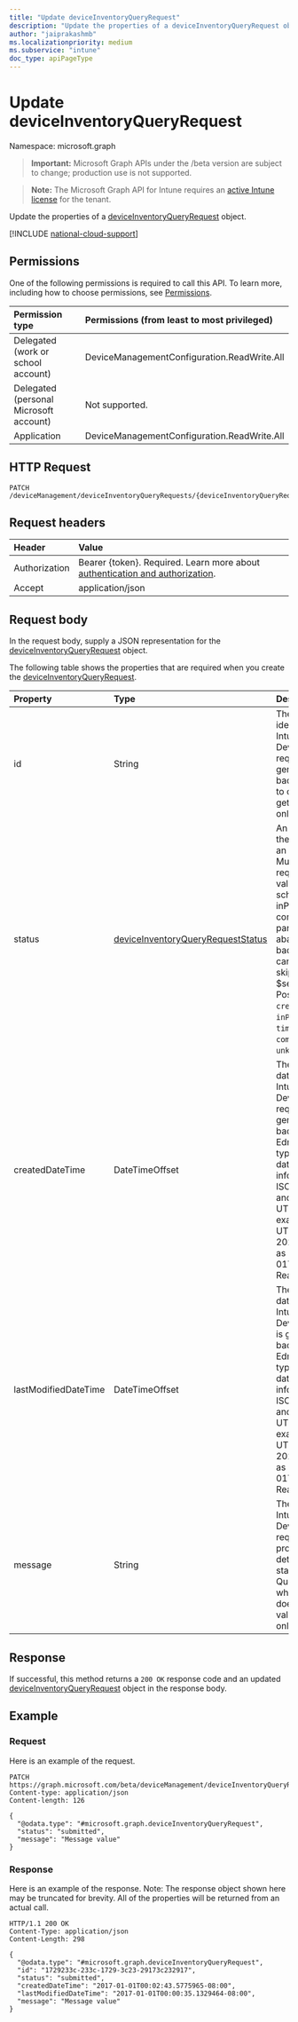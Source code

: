 ```yaml
---
title: "Update deviceInventoryQueryRequest"
description: "Update the properties of a deviceInventoryQueryRequest object."
author: "jaiprakashmb"
ms.localizationpriority: medium
ms.subservice: "intune"
doc_type: apiPageType
---
```


# Update deviceInventoryQueryRequest

Namespace: microsoft.graph

> **Important:** Microsoft Graph APIs under the /beta version are subject to change; production use is not supported.

> **Note:** The Microsoft Graph API for Intune requires an [active Intune license](https://go.microsoft.com/fwlink/?linkid=839381) for the tenant.

Update the properties of a [deviceInventoryQueryRequest](../resources/intune-multidevicepivotservice-deviceinventoryqueryrequest.md) object.

[!INCLUDE [national-cloud-support](../../includes/all-clouds.md)]

## Permissions
One of the following permissions is required to call this API. To learn more, including how to choose permissions, see [Permissions](/graph/permissions-reference).

|Permission type|Permissions (from least to most privileged)|
|:---|:---|
|Delegated (work or school account)|DeviceManagementConfiguration.ReadWrite.All|
|Delegated (personal Microsoft account)|Not supported.|
|Application|DeviceManagementConfiguration.ReadWrite.All|

## HTTP Request
<!-- {
  "blockType": "ignored"
}
-->
``` http
PATCH /deviceManagement/deviceInventoryQueryRequests/{deviceInventoryQueryRequestId}
```

## Request headers
|Header|Value|
|:---|:---|
|Authorization|Bearer {token}. Required. Learn more about [authentication and authorization](/graph/auth/auth-concepts).|
|Accept|application/json|

## Request body
In the request body, supply a JSON representation for the [deviceInventoryQueryRequest](../resources/intune-multidevicepivotservice-deviceinventoryqueryrequest.md) object.

The following table shows the properties that are required when you create the [deviceInventoryQueryRequest](../resources/intune-multidevicepivotservice-deviceinventoryqueryrequest.md).

|Property|Type|Description|
|:---|:---|:---|
|id|String|The unique identifier of an Intune Pivot Multi-Device query request, which is generated by the backend and used to check status and get results. Read-only.|
|status|[deviceInventoryQueryRequestStatus](../resources/intune-multidevicepivotservice-deviceinventoryqueryrequeststatus.md)|An enum indicating the current status of an Intune Pivot Multi-Device query request. Possible values are: scheduled (default), inProgress, completed, failed, partiallySucceeded, abandoned, badInput, throttled, canceled, and skipped. Supports: $select. Read-only. Possible values are: `created`, `submitted`, `inProgress`, `timedOut`, `failed`, `completed`, `unknownFutureValue`.|
|createdDateTime|DateTimeOffset|The created datetime of an Intune Pivot Multi-Device query request, which is generated by the backend. The Edm.DateTimeOffset type represents date and time information using ISO 8601 format and is always in UTC time. For example, midnight UTC on January 1, 2024 is represented as 2024-01-01T00:00:00Z. Read-only.|
|lastModifiedDateTime|DateTimeOffset|The last modified datetime of an Intune Pivot Multi-Device query, which is generated by the backend. The Edm.DateTimeOffset type represents date and time information using ISO 8601 format and is always in UTC time. For example, midnight UTC on January 1, 2024 is represented as 2024-01-01T00:00:00Z. Read-only.|
|message|String|The message of an Intune Pivot Multi-Device query request, which provides more details on the status. For example, Query is malformed. when the query text doesn't pass validations. Read-only.|



## Response
If successful, this method returns a `200 OK` response code and an updated [deviceInventoryQueryRequest](../resources/intune-multidevicepivotservice-deviceinventoryqueryrequest.md) object in the response body.

## Example

### Request
Here is an example of the request.
``` http
PATCH https://graph.microsoft.com/beta/deviceManagement/deviceInventoryQueryRequests/{deviceInventoryQueryRequestId}
Content-type: application/json
Content-length: 126

{
  "@odata.type": "#microsoft.graph.deviceInventoryQueryRequest",
  "status": "submitted",
  "message": "Message value"
}
```

### Response
Here is an example of the response. Note: The response object shown here may be truncated for brevity. All of the properties will be returned from an actual call.
``` http
HTTP/1.1 200 OK
Content-Type: application/json
Content-Length: 298

{
  "@odata.type": "#microsoft.graph.deviceInventoryQueryRequest",
  "id": "1729233c-233c-1729-3c23-29173c232917",
  "status": "submitted",
  "createdDateTime": "2017-01-01T00:02:43.5775965-08:00",
  "lastModifiedDateTime": "2017-01-01T00:00:35.1329464-08:00",
  "message": "Message value"
}
```
